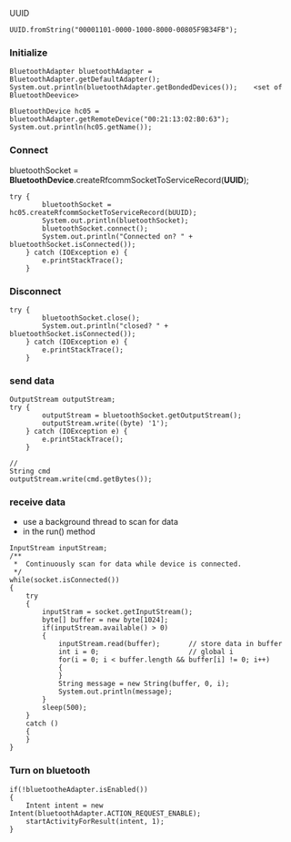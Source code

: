 UUID

    UUID.fromString("00001101-0000-1000-8000-00805F9B34FB");
  
### Initialize 

    BluetoothAdapter bluetoothAdapter = BluetoothAdapter.getDefaultAdapter();
    System.out.println(bluetoothAdapter.getBondedDevices());    <set of BluetoothDeevice>
  
    BluetoothDevice hc05 = bluetoothAdapter.getRemoteDevice("00:21:13:02:B0:63");
    System.out.println(hc05.getName());

  
### Connect
bluetoothSocket = **BluetoothDevice**.createRfcommSocketToServiceRecord(**UUID**);

    try {
            bluetoothSocket = hc05.createRfcommSocketToServiceRecord(bUUID);
            System.out.println(bluetoothSocket);
            bluetoothSocket.connect();
            System.out.println("Connected on? " + bluetoothSocket.isConnected());
        } catch (IOException e) {
            e.printStackTrace();
        }
  
  ### Disconnect
    
    try {
            bluetoothSocket.close();
            System.out.println("closed? " + bluetoothSocket.isConnected());
        } catch (IOException e) {
            e.printStackTrace();
        }
  
  ### send data
  
    OutputStream outputStream;
    try {
            outputStream = bluetoothSocket.getOutputStream();
            outputStream.write((byte) '1');
        } catch (IOException e) {
            e.printStackTrace();
        }

    //
    String cmd
    outputStream.write(cmd.getBytes());
    
    

### receive data
* use a background thread to scan for data 
* in the run() method 

```
InputStream inputStream;
/**
 *  Continuously scan for data while device is connected.
 */
while(socket.isConnected())
{
    try
    {
        inputStram = socket.getInputStream();
        byte[] buffer = new byte[1024];
        if(inputStream.available() > 0)
        {
            inputStream.read(buffer);       // store data in buffer
            int i = 0;                      // global i
            for(i = 0; i < buffer.length && buffer[i] != 0; i++)
            {
            }
            String message = new String(buffer, 0, i);
            System.out.println(message);
        }
        sleep(500);
    }
    catch ()
    {
    }
}
```

### Turn on bluetooth
```
if(!bluetootheAdapter.isEnabled())
{
    Intent intent = new Intent(bluetoothAdapter.ACTION_REQUEST_ENABLE);
    startActivityForResult(intent, 1);
}
```
